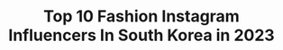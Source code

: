 ---
title: Top 10 Fashion Instagram Influencers In South Korea in 2023
description: >-
  Find top fashion Instagram influencers in South Korea in 2023. Most popular hashtags: #kstyle #ad #koreanbeauty.
platform: Instagram
hits: 213
text_top: See the top-rated Instagram accounts on inBeat.
text_bottom: Our search engine has 213 Instagram influencers like this in South Korea for you to work with.
profiles:
  - username: "easy__bear"
    fullname: >-
      민쥬/1994
    bio: >-
      Fashion Influencer🦋 ✨Konkuk Graduate School✨ International Student 🇨🇳-->🇰🇷 ♡愛 @lee0920min 小红书🍠敏珠🌞
    location: "South Korea"
    followers: 14311
    engagement: 653
    commentsToLikes: 0.109702
    id: ck5qcm5axr92x0i11gt6ivd7e
    verified: false
    hashtags: "#20, #ad, #modestykr, #modestykorea"
  - username: "eilerchoi"
    fullname: >-
      Eric Choi
    bio: >-
      Contact : Dm Youtube : Gentle ERIC 젠틀 에릭 Hongik Univ MDes Fashion design / Fine art
    location: "South Korea"
    followers: 96931
    engagement: 269
    commentsToLikes: 0.044467
    id: ck14hwm5pci3b0i19ge5al32x
    verified: false
    hashtags: "#ad, #koreanmalemodel, #koreanmodel, #holloweencostume"
  - username: "one_the_girl"
    fullname: >-
      원도연
    bio: >-
      #Lifestyle & #Travel & #Fashion 🇦🇺🇹🇭🇯🇵🇩🇪🇳🇱🇧🇪🇬🇧🇪🇸🇫🇷🇨🇿🇭🇺🇦🇹🇮🇹🇨🇭🇭🇰🇺🇸
    location: "South Korea"
    followers: 5835
    engagement: 852
    commentsToLikes: 0.054632
    id: ck5c06a1gsj0p0i110bh44otb
    verified: false
    hashtags: "#mtl, #halloween, #disney, #covernat"
  - username: "gngz_kvn_sky"
    fullname: >-
      강건 KangKun 姜乾
    bio: >-
      HONGIK UNIV. FASHION DESIGN
    location: "South Korea"
    followers: 6911
    engagement: 1371
    commentsToLikes: 0.037503
    id: ck8tdavwv2m0w0j785bc2z436
    verified: false
    hashtags: "#spleopardfleecezipup"
  - username: "sojuinyourheart"
    fullname: >-
      sojuinyourheart
    bio: >-
      🌸Korean fashion
    location: "South Korea"
    followers: 70285
    engagement: 720
    commentsToLikes: 0.006796
    id: ck6tuyhhij5bn0j71qut2o2r5
    verified: false
    hashtags: ""
  - username: "rosetea.kr"
    fullname: >-
      Korean Fashion 🇰🇷
    bio: >-
      Daily Korean Fashion pics <3 Pics not owned by us Dm for credit/removal 💞
    location: "South Korea"
    followers: 13886
    engagement: 2598
    commentsToLikes: 0.004428
    id: ckf5mol4mus1m0j231ctztm5v
    verified: false
    hashtags: ""
  - username: "hyeggossi"
    fullname: >-
      ᴊᴊɪɴsᴛᴀɢʀᴀᴍ___
    bio: >-
      - contact : dm or e-mail - iphone  - daily, cafe, beauty, fashion
    location: "South Korea"
    followers: 53317
    engagement: 218
    commentsToLikes: 0.026067
    id: ck55ncv825xwr0i117er3etft
    verified: false
    hashtags: "#ck, #aestura, #lee, #410"
  - username: "cornu_ryu"
    fullname: >-
      류경아(류스펜나)
    bio: >-
      삶을 여행하는 패션크리에이터 *DM은 확인이 엄청 늦으니 비즈니스는 메일로* 👾 IM YOUTUBER 👾 [SUB] Fashion Influencer • Creator • model @breathsilver_kr Ambassador
    location: "South Korea"
    followers: 48494
    engagement: 360
    commentsToLikes: 0.012464
    id: ck8t7c01bg9m30j789rv1p086
    verified: false
    hashtags: ""
  - username: "stellakim516"
    fullname: >-
      Stella kim🌟김가람
    bio: >-
      Fashion Model Casting Director Ballet/Contemporary Dancer Ballet Instructor 🇺🇸Chicago Joffrey Ballet 🇨🇦RWBallet, UofW Collegiate 🇰🇷 SunHwa Arts
    location: "South Korea"
    followers: 12243
    engagement: 634
    commentsToLikes: 0.021029
    id: ck6u7g21zlat80j71nan7e2jc
    verified: false
    hashtags: "#newyorkfashionweek, #adrianalicea, #magazine, #beforesunset"
  - username: "graypelvis"
    fullname: >-
      현환/정도
    bio: >-
      FASHION MODEL CONTACT DM
    location: "South Korea"
    followers: 31757
    engagement: 541
    commentsToLikes: 0.006413
    id: ck135v6ui3e460i194rlaqh30
    verified: false
    hashtags: ""
---